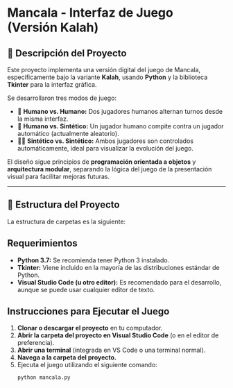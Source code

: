 # Mancala - Interfaz de Juego (Versión Kalah)

## 📌 Descripción del Proyecto

Este proyecto implementa una versión digital del juego de Mancala, específicamente bajo la variante **Kalah**, usando **Python** y la biblioteca **Tkinter** para la interfaz gráfica.

Se desarrollaron tres modos de juego:

- 👥 **Humano vs. Humano:** Dos jugadores humanos alternan turnos desde la misma interfaz.
- 🤖 **Humano vs. Sintético:** Un jugador humano compite contra un jugador automático (actualmente aleatorio).
- 🤖🤖 **Sintético vs. Sintético:** Ambos jugadores son controlados automáticamente, ideal para visualizar la evolución del juego.

El diseño sigue principios de **programación orientada a objetos** y **arquitectura modular**, separando la lógica del juego de la presentación visual para facilitar mejoras futuras.

---

## 📁 Estructura del Proyecto

La estructura de carpetas es la siguiente:


## Requerimientos

- **Python 3.7:** Se recomienda tener Python 3 instalado.
- **Tkinter:** Viene incluido en la mayoría de las distribuciones estándar de Python.
- **Visual Studio Code (u otro editor):** Es recomendado para el desarrollo, aunque se puede usar cualquier editor de texto.

## Instrucciones para Ejecutar el Juego

1. **Clonar o descargar el proyecto** en tu computador.
2. **Abrir la carpeta del proyecto en Visual Studio Code** (o en el editor de preferencia).
3. **Abrir una terminal** (integrada en VS Code o una terminal normal).
4. **Navega a la carpeta del proyecto.**
5. Ejecuta el juego utilizando el siguiente comando:
   ```bash
   python mancala.py
